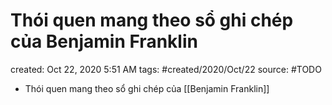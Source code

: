 ---
---

# Thói quen mang theo sổ ghi chép của Benjamin Franklin

created: Oct 22, 2020 5:51 AM
tags: #created/2020/Oct/22
source: #TODO

- Thói quen mang theo sổ ghi chép của [[Benjamin Franklin]]